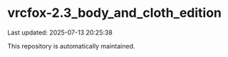 # vrcfox-2.3_body_and_cloth_edition

Last updated: 2025-07-13 20:25:38

This repository is automatically maintained.
